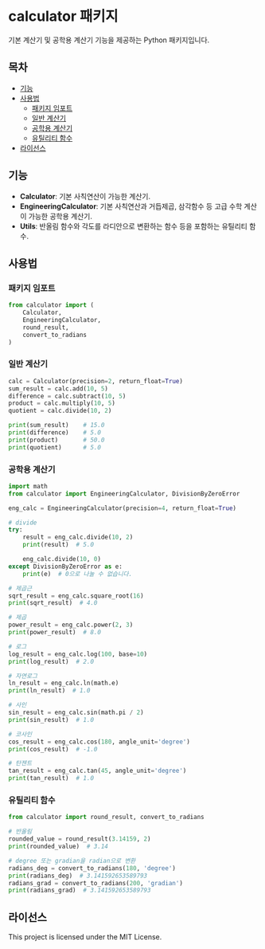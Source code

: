 # calculator 패키지
기본 계산기 및 공학용 계산기 기능을 제공하는 Python 패키지입니다.

## 목차

* [기능](#기능)
* [사용법](#사용법)
  * [패키지 임포트](#패키지-임포트)
  * [일반 계산기](#일반-계산기)
  * [공학용 계산기](#공학용-계산기)
  * [유틸리티 함수](#유틸리티-함수)
* [라이선스](#라이선스)

## 기능

- **Calculator**: 기본 사칙연산이 가능한 계산기.
- **EngineeringCalculator**: 기본 사칙연산과 거듭제곱, 삼각함수 등 고급 수학 계산이 가능한 공학용 계산기.
- **Utils**: 반올림 함수와 각도를 라디안으로 변환하는 함수 등을 포함하는 유틸리티 함수.

## 사용법
### 패키지 임포트
```python
from calculator import (
    Calculator,
    EngineeringCalculator,
    round_result,
    convert_to_radians
)
```

### 일반 계산기
```python
calc = Calculator(precision=2, return_float=True)
sum_result = calc.add(10, 5)
difference = calc.subtract(10, 5)
product = calc.multiply(10, 5)
quotient = calc.divide(10, 2)

print(sum_result)    # 15.0
print(difference)    # 5.0
print(product)       # 50.0
print(quotient)      # 5.0
```

### 공학용 계산기
```python
import math
from calculator import EngineeringCalculator, DivisionByZeroError

eng_calc = EngineeringCalculator(precision=4, return_float=True)

# divide
try:
    result = eng_calc.divide(10, 2)
    print(result)  # 5.0

    eng_calc.divide(10, 0)
except DivisionByZeroError as e:
    print(e)  # 0으로 나눌 수 없습니다.

# 제곱근
sqrt_result = eng_calc.square_root(16)
print(sqrt_result)  # 4.0

# 제곱
power_result = eng_calc.power(2, 3)
print(power_result)  # 8.0

# 로그
log_result = eng_calc.log(100, base=10)
print(log_result)  # 2.0

# 자연로그
ln_result = eng_calc.ln(math.e)
print(ln_result)  # 1.0

# 사인
sin_result = eng_calc.sin(math.pi / 2)
print(sin_result)  # 1.0

# 코사인
cos_result = eng_calc.cos(180, angle_unit='degree')
print(cos_result)  # -1.0

# 탄젠트
tan_result = eng_calc.tan(45, angle_unit='degree')
print(tan_result)  # 1.0
```

### 유틸리티 함수
```python
from calculator import round_result, convert_to_radians

# 반올림
rounded_value = round_result(3.14159, 2)
print(rounded_value)  # 3.14

# degree 또는 gradian을 radian으로 변환
radians_deg = convert_to_radians(180, 'degree')
print(radians_deg)  # 3.141592653589793
radians_grad = convert_to_radians(200, 'gradian')
print(radians_grad)  # 3.141592653589793
```

## 라이선스
This project is licensed under the MIT License.







